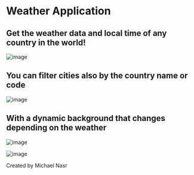 # Weather Application

## Get the weather data and local time of any country in the world!

![image](https://user-images.githubusercontent.com/44876651/171034181-5fed2b12-48e3-4578-8375-221b08962fe0.png)

## You can filter cities also by the country name or code
![image](https://user-images.githubusercontent.com/44876651/171034314-7153f409-cda7-42fc-b4bf-02eaca624fd4.png)

## With a dynamic background that changes depending on the weather

![image](https://user-images.githubusercontent.com/44876651/171034758-b966762d-3fe3-4f09-8f1f-b6f1cce1d92d.png)

![image](https://user-images.githubusercontent.com/44876651/171035022-df3ed3db-137f-4d42-8813-b04dde8eee7a.png)

Created by Michael Nasr
